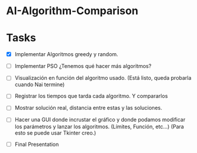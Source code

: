 # AI-Algorithm-Comparison

# Tasks
* [x] Implementar Algoritmos greedy y random.
* [ ] Implementar PSO ¿Tenemos qué hacer más algoritmos?
* [ ] Visualización en función del algoritmo usado. (Está listo, queda probarla cuando Nai termine) 
* [ ] Registrar los tiempos que tarda cada algoritmo. Y compararlos
* [ ] Mostrar solución real, distancia entre estas y las soluciones.
* [ ] Hacer una GUI donde incrustar el gráfico y donde podamos modificar los parámetros y lanzar los algoritmos. (Límites, Función, etc...) (Para esto se puede usar Tkinter creo.)
* [ ] Final Presentation


